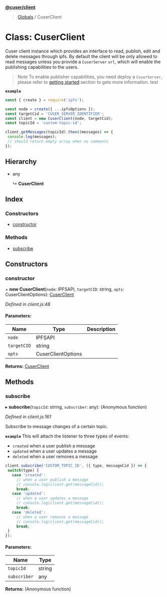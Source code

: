 **[@cuser/client](../README.md)**

> [Globals](../globals.md) / CuserClient

# Class: CuserClient

Cuser client instance which provides an interface to read, publish,
edit and delete messages through ipfs. By default the client will be only
allowed to read messages unless you provide a `CuserServer` `url`,
which will enable the publishing capabilities to the users.
> Note
To enable publisher capabilities, you need deploy a `CuserServer`,
please refer to [getting started](https://github.com/rubeniskov/cuser#getting-started) section to gets more information.
test

**`example`** 

```javascript
const { create } = require('ipfs');

const node = create({ ...ipfsOptions });
const targetCid = 'CUSER_SERVER_IDENTIFIER';
const client = new CuserClient(node, targetCid);
const topicId = 'custom-topic-id';

client.getMessages(topicId).then((messages) => {
 console.log(messages);
 // should return empty array when no comments
});
```

## Hierarchy

* any

  ↳ **CuserClient**

## Index

### Constructors

* [constructor](cuserclient.md#constructor)

### Methods

* [subscribe](cuserclient.md#subscribe)

## Constructors

### constructor

\+ **new CuserClient**(`node`: IPFSAPI, `targetCID`: string, `opts`: CuserClientOptions): [CuserClient](cuserclient.md)

*Defined in client.js:48*

#### Parameters:

Name | Type | Description |
------ | ------ | ------ |
`node` | IPFSAPI |  |
`targetCID` | string |  |
`opts` | CuserClientOptions |   |

**Returns:** [CuserClient](cuserclient.md)

## Methods

### subscribe

▸ **subscribe**(`topicId`: string, `subscriber`: any): (Anonymous function)

*Defined in client.js:161*

Subscribe to message changes of a certain topic.

**`example`** 
This will attach the listener to three types of events:
- `created` when a user publish a message
- `updated` when a user updates a message
- `deleted` when a user removes a message
```javascript
client.subscribe('CUSTOM_TOPIC_ID', ({ type, messageCid }) => {
 switch(type) {
   case 'created':
     // when a user publish a message
     // console.log(client.get(messageCid));
     break;
   case 'updated':
     // when a user updates a message
     // console.log(client.get(messageCid));
     break;
   case 'deleted':
     // when a user removes a message
     // console.log(client.get(messageCid));
     break;
 }
});
```

#### Parameters:

Name | Type |
------ | ------ |
`topicId` | string |
`subscriber` | any |

**Returns:** (Anonymous function)
